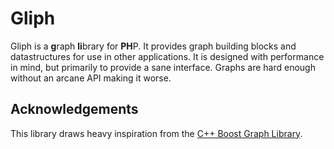 # Gliph

Gliph is a **g**raph **li**brary for **PH**P. It provides graph building blocks and datastructures for use in other applications. It is designed with performance in mind, but primarily to provide a sane interface. Graphs are hard enough without an arcane API making it worse.

## Acknowledgements

This library draws heavy inspiration from the [C++ Boost Graph Library](http://www.boost.org/libs/graph/doc).
